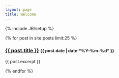 ```yaml
---
layout: page
title: Welcome
---
```

{% include JB/setup %}

{% for post in site.posts limit:25 %}
  <h3><a href="{{ BASE_PATH }}{{ post.url }}">{{ post.title }}</a> <small>{{ post.date | date:"%Y-%m-%d" }}</small></h3>
  <p>{{ post.excerpt }}</p>
{% endfor %}
